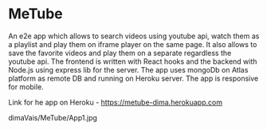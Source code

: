 # MeTube
An e2e app which allows to search videos using youtube api, watch them as a playlist and play them on iframe player on the same page.
It also allows to save the favorite videos and play them on a separate regardless the youtube api.
The frontend is written with React hooks and the backend with Node.js using express lib for the server.
The app uses mongoDb on Atlas platform as remote DB and running on Heroku server.
The app is responsive for mobile.

Link for he app on Heroku - https://metube-dima.herokuapp.com

dimaVais/MeTube/App1.jpg
